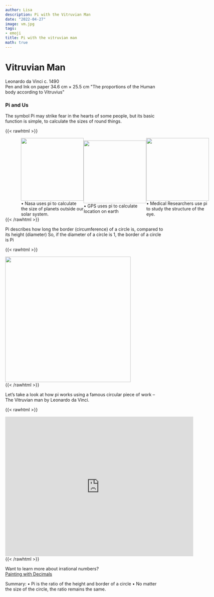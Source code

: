 ```yaml
---
author: Lisa
description: Pi with the Vitruvian Man
date: "2022-04-27"
image: vm.jpg
tags:
- emoji
title: Pi with the vitruvian man
math: true
---
```


# Vitruvian Man 
Leonardo da Vinci c. 1490  
Pen and Ink on paper
34.6 cm × 25.5 cm 
"The proportions of the Human body according to Vitruvius"


  
### Pi and Us

The symbol Pi may strike fear in the hearts of some people, but its basic function is simple, to calculate the sizes of round things.


{{< rawhtml >}}
<div style="display: flex; width:100%;padding-left:10%;align-items: center; ">
<div class="threecolumn">
<img src="/images/nasa.jpg" style="width:200px;"> 
<br> •	Nasa uses pi to calculate the size of planets outside our solar system.
</div>
<div class="threecolumn">
<img src="/images/gps.png" style="width:200px;">
<br>•	GPS uses pi to calculate location on earth
</div>
<div class="threecolumn">
<img src="/images/pi.png" style="width:200px;">
<br>•	Medical Researchers use pi to study the structure of the eye.
</div>
</div>   
{{< /rawhtml >}}

Pi describes how long the border (circumference) of a circle is, compared to its height (diameter)
So, if the diameter of a circle is 1, the border of a circle is Pi  

{{< rawhtml >}}
<div class="center">
<img src="/images/circle-dem.svg" style="width:400px;">
</div>
{{< /rawhtml >}}

Let’s take a look at how pi works using a famous circular piece of work – The Vitruvian man by Leonardo da Vinci.   

{{< rawhtml >}}
<div class="center">
<iframe 
        src="https://editor.p5js.org/lisa-pinto/full/lFceus3wt"
        style="border-style: none;width: 600px; height: 445px"
        >
</iframe>
</div>
{{< /rawhtml >}}

Want to learn more about irrational numbers?  
[Painting with Decimals](/post/decimals-and-painting)

Summary:
• Pi is the ratio of the height and border of a circle
• No matter the size of the circle, the ratio remains the same.